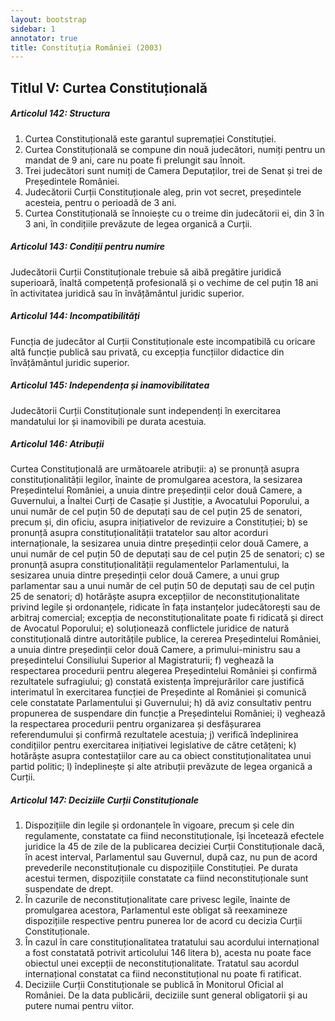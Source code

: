 ```yaml
---
layout: bootstrap
sidebar: 1
annotator: true
title: Constituția României (2003)
---
```


## Titlul V: Curtea Constituțională

##### **Articolul 142**: *Structura*

1. Curtea Constituțională este garantul supremației Constituției.
1. Curtea Constituțională se compune din nouă judecători, numiți pentru un mandat de 9 ani, care nu poate fi prelungit sau înnoit.
1. Trei judecători sunt numiți de Camera Deputaților, trei de Senat și trei de Președintele României.
1. Judecătorii Curții Constituționale aleg, prin vot secret, președintele acesteia, pentru o perioadă de 3 ani.
1. Curtea Constituțională se înnoiește cu o treime din judecătorii ei, din 3 în 3 ani, în condițiile prevăzute de legea organică a Curții.

##### **Articolul 143**: *Condiții pentru numire*

Judecătorii Curții Constituționale trebuie să aibă pregătire juridică superioară, înaltă competență profesională și o vechime de cel puțin 18 ani în activitatea juridică sau în învățământul juridic superior.

##### **Articolul 144**: *Incompatibilități*

Funcția de judecător al Curții Constituționale este incompatibilă cu oricare altă funcție publică sau privată, cu excepția funcțiilor didactice din învățământul juridic superior.

##### **Articolul 145**: *Independența și inamovibilitatea*

Judecătorii Curții Constituționale sunt independenți în exercitarea mandatului lor și inamovibili pe durata acestuia.

##### **Articolul 146**: *Atribuții*

Curtea Constituțională are următoarele atribuții:
a) se pronunță asupra constituționalității legilor, înainte de promulgarea acestora, la sesizarea Președintelui României, a unuia dintre președinții celor două Camere, a Guvernului, a Înaltei Curți de Casație și Justiție, a Avocatului Poporului, a unui număr de cel puțin 50 de deputați sau de cel puțin 25 de senatori, precum și, din oficiu, asupra inițiativelor de revizuire a Constituției;
b) se pronunță asupra constituționalității tratatelor sau altor acorduri internaționale, la sesizarea unuia dintre președinții celor două Camere, a unui număr de cel puțin 50 de deputați sau de cel puțin 25 de senatori;
c) se pronunță asupra constituționalității regulamentelor Parlamentului, la sesizarea unuia dintre președinții celor două Camere, a unui grup parlamentar sau a unui număr de cel puțin 50 de deputați sau de cel puțin 25 de senatori;
d) hotărăște asupra excepțiilor de neconstituționalitate privind legile și ordonanțele, ridicate în fața instanțelor judecătorești sau de arbitraj comercial; excepția de neconstituționalitate poate fi ridicată și direct de Avocatul Poporului;
e) soluționează conflictele juridice de natură constituțională dintre autoritățile publice, la cererea Președintelui României, a unuia dintre președinții celor două Camere, a primului-ministru sau a președintelui Consiliului Superior al Magistraturii;
f) veghează la respectarea procedurii pentru alegerea Președintelui României și confirmă rezultatele sufragiului;
g) constată existența împrejurărilor care justifică interimatul în exercitarea funcției de Președinte al României și comunică cele constatate Parlamentului și Guvernului;
h) dă aviz consultativ pentru propunerea de suspendare din funcție a Președintelui României;
i) veghează la respectarea procedurii pentru organizarea și desfășurarea referendumului și confirmă rezultatele acestuia;
j) verifică îndeplinirea condițiilor pentru exercitarea inițiativei legislative de către cetățeni;
k) hotărăște asupra contestațiilor care au ca obiect constituționalitatea unui partid politic;
l) îndeplinește și alte atribuții prevăzute de legea organică a Curții.

##### **Articolul 147**: *Deciziile Curții Constituționale*

1. Dispozițiile din legile și ordonanțele în vigoare, precum și cele din regulamente, constatate ca fiind neconstituționale, își încetează efectele juridice la 45 de zile de la publicarea deciziei Curții Constituționale dacă, în acest interval, Parlamentul sau Guvernul, după caz, nu pun de acord prevederile neconstituționale cu dispozițiile Constituției. Pe durata acestui termen, dispozițiile constatate ca fiind neconstituționale sunt suspendate de drept.
1. În cazurile de neconstituționalitate care privesc legile, înainte de promulgarea acestora, Parlamentul este obligat să reexamineze dispozițiile respective pentru punerea lor de acord cu decizia Curții Constituționale.
1. În cazul în care constituționalitatea tratatului sau acordului internațional a fost constatată potrivit articolului 146 litera b), acesta nu poate face obiectul unei excepții de neconstituționalitate. Tratatul sau acordul internațional constatat ca fiind neconstituțional nu poate fi ratificat.
1. Deciziile Curții Constituționale se publică în Monitorul Oficial al României. De la data publicării, deciziile sunt general obligatorii și au putere numai pentru viitor.
